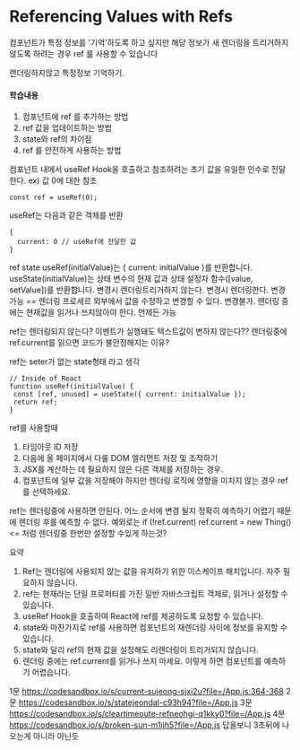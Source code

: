 # Referencing Values with Refs

컴포넌트가 특정 정보를 '기억'하도록 하고 싶지만
해당 정보가 새 렌더링을 트리거하지 않도록 하려는 경우  ref 를 사용할 수 있습니다

랜더링하지않고 특정정보 기억하기.

#### 학습내용

1. 컴포넌트에  ref 를 추가하는 방법
2.  ref  값을 업데이트하는 방법
3. state와 ref의 차이점
4.  ref 를 안전하게 사용하는 방법

컴포넌트 내에서 useRef Hook을 호출하고 참조하려는 초기 값을 유일한 인수로 전달한다.
ex) 값 0에 대한 참조
```
const ref = useRef(0);
```


useRef는 다음과 같은 객체를 반환
```
{ 
  current: 0 // useRef에 전달한 값
}
```

ref                                                                 state
    useRef(initialValue)는 { current: initialValue }를 반환합니다.        useState(initialValue)는 상태 변수의 현재 값과 상태 설정자 함수([value, setValue])를 반환합니다.
    변경시 렌더링트리거하지 않는다.                                        변경시 렌더링한다.
    변경가능 == 렌더링 프로세르 외부에서 값을 수정하고 변경할 수 있다.       변경불가.
    렌더링 중에는 현재값을 읽거나 쓰지않아야 한다.                          언제든 가능
 
 ref는 렌더링되지 않는다?
 이벤트가 실행돼도 텍스트값이 변하지 않는다??
 렌더링중에 ref.current를 읽으면 코드가 불안정해지는 이유?
 
 
 ref는 seter가 없는 state형태 라고 생각
 ```
 // Inside of React
function useRef(initialValue) {
  const [ref, unused] = useState({ current: initialValue });
  return ref;
}
```


ref를 사용할때
1. 타임아웃 ID 저장
2. 다음에 올 페이지에서 다룰 DOM 엘리먼트 저장 및 조작하기
3. JSX를 계산하는 데 필요하지 않은 다른 객체를 저장하는 경우.
4. 컴포넌트에 일부 값을 저장해야 하지만 렌더링 로직에 영향을 미치지 않는 경우 ref를 선택하세요.

ref는 렌더링중에 사용하면 안된다. 어느 순서에 변경 될지 정확히 예측하기 어렵기 때문에 렌더링 후를 예측할 수 없다.
예외로는  if (!ref.current) ref.current = new Thing() <= 처럼 렌더링중 한번만 설정할 수있게 하는것?


요약
1. Ref는 렌더링에 사용되지 않는 값을 유지하기 위한 이스케이프 해치입니다. 자주 필요하지 않습니다.
2. ref는 현재라는 단일 프로퍼티를 가진 일반 자바스크립트 객체로, 읽거나 설정할 수 있습니다.
3. useRef Hook을 호출하여 React에 ref를 제공하도록 요청할 수 있습니다.
4. state와 마찬가지로 ref를 사용하면 컴포넌트의 재렌더링 사이에 정보를 유지할 수 있습니다.
5. state와 달리 ref의 현재 값을 설정해도 리렌더링이 트리거되지 않습니다.
6. 렌더링 중에는 ref.current를 읽거나 쓰지 마세요. 이렇게 하면 컴포넌트를 예측하기 어렵습니다.

1문 https://codesandbox.io/s/current-sujeong-sjxi2u?file=/App.js:364-368
2문  https://codesandbox.io/s/statejeondal-c93h94?file=/App.js
3문 https://codesandbox.io/s/cleartimeoute-refneohgi-q1kky0?file=/App.js
4문 https://codesandbox.io/s/broken-sun-m1ijh5?file=/App.js  답을보니 3초뒤에 나오는게 아니라 아닌듯

